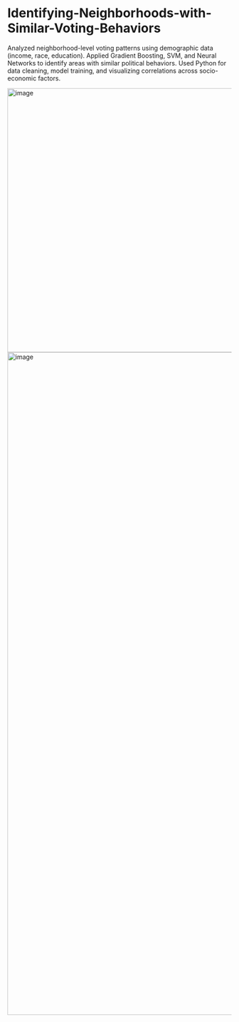 # Identifying-Neighborhoods-with-Similar-Voting-Behaviors
Analyzed neighborhood-level voting patterns using demographic data (income, race, education). Applied Gradient Boosting, SVM, and Neural Networks to identify areas with similar political behaviors. Used Python for data cleaning, model training, and visualizing correlations across socio-economic factors.

<img width="1768" height="593" alt="image" src="https://github.com/user-attachments/assets/433b89d6-0d40-468c-bb0f-b20230f715e0" />

<img width="1880" height="1489" alt="image" src="https://github.com/user-attachments/assets/18eb84f9-0ff9-4fbb-afcd-eb027526de68" />

